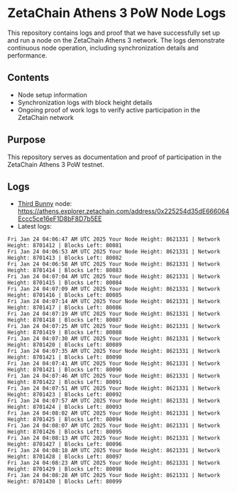 # ZetaChain Athens 3 PoW Node Logs
This repository contains logs and proof that we have successfully set up and run a node on the ZetaChain Athens 3 network. The logs demonstrate continuous node operation, including synchronization details and performance.

## Contents
- Node setup information
- Synchronization logs with block height details
- Ongoing proof of work logs to verify active participation in the ZetaChain network

## Purpose
This repository serves as documentation and proof of participation in the ZetaChain Athens 3 PoW testnet.

## Logs

- [Third Bunny](https://thirdbunny.xyz/) node: https://athens.explorer.zetachain.com/address/0x225254d35dE666064Eccc5ce16eF1D8bF8D7b5EE
- Latest logs:
```
Fri Jan 24 04:06:47 AM UTC 2025 Your Node Height: 8621331 | Network Height: 8701412 | Blocks Left: 80081
Fri Jan 24 04:06:53 AM UTC 2025 Your Node Height: 8621331 | Network Height: 8701413 | Blocks Left: 80082
Fri Jan 24 04:06:58 AM UTC 2025 Your Node Height: 8621331 | Network Height: 8701414 | Blocks Left: 80083
Fri Jan 24 04:07:04 AM UTC 2025 Your Node Height: 8621331 | Network Height: 8701415 | Blocks Left: 80084
Fri Jan 24 04:07:09 AM UTC 2025 Your Node Height: 8621331 | Network Height: 8701416 | Blocks Left: 80085
Fri Jan 24 04:07:14 AM UTC 2025 Your Node Height: 8621331 | Network Height: 8701417 | Blocks Left: 80086
Fri Jan 24 04:07:19 AM UTC 2025 Your Node Height: 8621331 | Network Height: 8701418 | Blocks Left: 80087
Fri Jan 24 04:07:25 AM UTC 2025 Your Node Height: 8621331 | Network Height: 8701419 | Blocks Left: 80088
Fri Jan 24 04:07:30 AM UTC 2025 Your Node Height: 8621331 | Network Height: 8701420 | Blocks Left: 80089
Fri Jan 24 04:07:35 AM UTC 2025 Your Node Height: 8621331 | Network Height: 8701421 | Blocks Left: 80090
Fri Jan 24 04:07:41 AM UTC 2025 Your Node Height: 8621331 | Network Height: 8701421 | Blocks Left: 80090
Fri Jan 24 04:07:46 AM UTC 2025 Your Node Height: 8621331 | Network Height: 8701422 | Blocks Left: 80091
Fri Jan 24 04:07:51 AM UTC 2025 Your Node Height: 8621331 | Network Height: 8701423 | Blocks Left: 80092
Fri Jan 24 04:07:57 AM UTC 2025 Your Node Height: 8621331 | Network Height: 8701424 | Blocks Left: 80093
Fri Jan 24 04:08:02 AM UTC 2025 Your Node Height: 8621331 | Network Height: 8701425 | Blocks Left: 80094
Fri Jan 24 04:08:07 AM UTC 2025 Your Node Height: 8621331 | Network Height: 8701426 | Blocks Left: 80095
Fri Jan 24 04:08:13 AM UTC 2025 Your Node Height: 8621331 | Network Height: 8701427 | Blocks Left: 80096
Fri Jan 24 04:08:18 AM UTC 2025 Your Node Height: 8621331 | Network Height: 8701428 | Blocks Left: 80097
Fri Jan 24 04:08:23 AM UTC 2025 Your Node Height: 8621331 | Network Height: 8701429 | Blocks Left: 80098
Fri Jan 24 04:08:28 AM UTC 2025 Your Node Height: 8621331 | Network Height: 8701430 | Blocks Left: 80099
```
